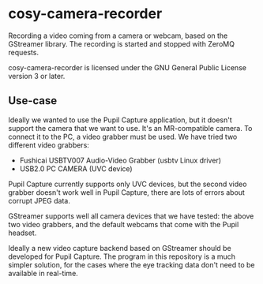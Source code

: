 cosy-camera-recorder
====================

Recording a video coming from a camera or webcam, based on the GStreamer
library. The recording is started and stopped with ZeroMQ requests.

cosy-camera-recorder is licensed under the GNU General Public License version 3
or later.

Use-case
--------

Ideally we wanted to use the Pupil Capture application, but it doesn't support
the camera that we want to use. It's an MR-compatible camera. To connect it to
the PC, a video grabber must be used. We have tried two different video
grabbers:

- Fushicai USBTV007 Audio-Video Grabber (usbtv Linux driver)
- USB2.0 PC CAMERA (UVC device)

Pupil Capture currently supports only UVC devices, but the second video grabber
doesn't work well in Pupil Capture, there are lots of errors about corrupt JPEG
data.

GStreamer supports well all camera devices that we have tested: the above two
video grabbers, and the default webcams that come with the Pupil headset.

Ideally a new video capture backend based on GStreamer should be developed for
Pupil Capture. The program in this repository is a much simpler solution, for
the cases where the eye tracking data don't need to be available in real-time.
